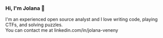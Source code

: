 ### Hi, I'm Jolana 👋
I'm an experienced open source analyst and I love writing code, playing CTFs, and solving puzzles.</br>
You can contact me at linkedin.com/in/jolana-veneny 

<!--
**jolana-veneny/jolana-veneny** is a ✨ _special_ ✨ repository because its `README.md` (this file) appears on your GitHub profile.

Here are some ideas to get you started:

- 🔭 I’m currently working on ...
- 🌱 I’m currently learning ...
- 👯 I’m looking to collaborate on ...
- 🤔 I’m looking for help with ...
- 💬 Ask me about ...
- 📫 How to reach me: ...
- 😄 Pronouns: ...
- ⚡ Fun fact: ...
-->
